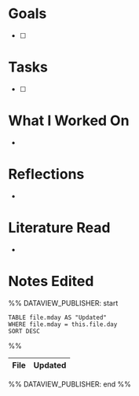 
# Goals

- [ ] 

# Tasks

- [ ] 

# What I Worked On

- 

# Reflections

- 

# Literature Read

- 

# Notes Edited


%% DATAVIEW_PUBLISHER: start
```dataview
TABLE file.mday AS "Updated"
WHERE file.mday = this.file.day
SORT DESC
```
%%

| File | Updated |
| ---- | ------- |

%% DATAVIEW_PUBLISHER: end %%
